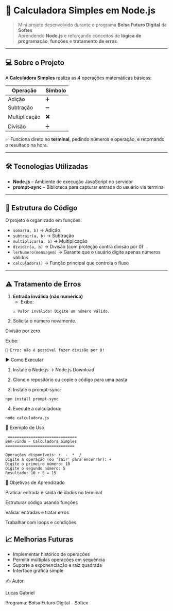 # 🎉 Calculadora Simples em Node.js

> Mini projeto desenvolvido durante o programa **Bolsa Futuro Digital** da **Softex**  
> Aprendendo **Node.js** e reforçando conceitos de **lógica de programação**, **funções** e **tratamento de erros**.

---

## 💻 Sobre o Projeto

A **Calculadora Simples** realiza as 4 operações matemáticas básicas:

| Operação        | Símbolo |
|-----------------|---------|
| Adição          | ➕      |
| Subtração       | ➖      |
| Multiplicação   | ✖️      |
| Divisão         | ➗      |

✅ Funciona direto no **terminal**, pedindo números e operação, e retornando o resultado na hora.

---

## 🛠 Tecnologias Utilizadas

- **Node.js** – Ambiente de execução JavaScript no servidor  
- **prompt-sync** – Biblioteca para capturar entrada do usuário via terminal  

---

## 📂 Estrutura do Código

O projeto é organizado em funções:

- `somar(a, b)` → Adição  
- `subtrair(a, b)` → Subtração  
- `multiplicar(a, b)` → Multiplicação  
- `dividir(a, b)` → Divisão (com proteção contra divisão por 0)  
- `lerNumero(mensagem)` → Garante que o usuário digite apenas números válidos  
- `calculadora()` → Função principal que controla o fluxo  

---

## ⚠️ Tratamento de Erros

1. **Entrada inválida (não numérica)**  
   - Exibe:
   ```text
   ⚠️ Valor inválido! Digite um número válido.
2. Solicita o número novamente.

Divisão por zero

Exibe:
   ```text
🚫 Erro: não é possível fazer divisão por 0!
   ```
▶️ Como Executar

1. Instale o Node.js → Node.js Download

2. Clone o repositório ou copie o código para uma pasta

3. Instale o prompt-sync:
 ```text
npm install prompt-sync
   ```
4. Execute a calculadora:
 ```text
node calculadora.js
   ```
📌 Exemplo de Uso
 ```text
  ==============================
 Bem-vindo - Calculadora Simples
==============================

Operações disponíveis: +  -  *  /
Digite a operação (ou 'sair' para encerrar): +
Digite o primeiro número: 10
Digite o segundo número: 5
Resultado: 10 + 5 = 15
```

🎯 Objetivos de Aprendizado

Praticar entrada e saída de dados no terminal

Estruturar código usando funções

Validar entradas e tratar erros

Trabalhar com loops e condições

## 📈 Melhorias Futuras
- Implementar histórico de operações
- Permitir múltiplas operações em sequência
- Suporte a exponenciação e raiz quadrada
- Interface gráfica simple

✍️ Autor

Lucas Gabriel

Programa: Bolsa Futuro Digital – Softex

  


